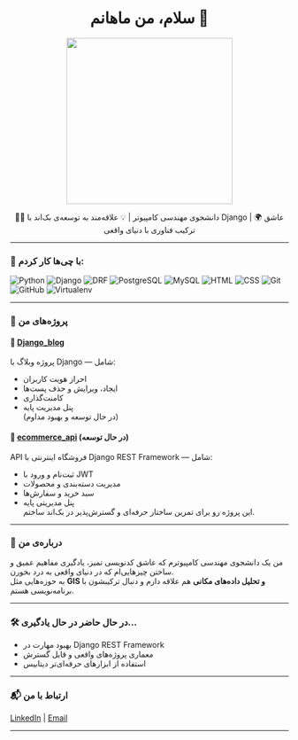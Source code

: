 <h1 align="center">سلام، من ماهانم 👋</h1>

<p align="center">
  <img src="https://media.giphy.com/media/qgQUggAC3Pfv687qPC/giphy.gif" width="300" />
</p>


<p align="center">
  🧑‍💻 دانشجوی مهندسی کامپیوتر | 💡 علاقه‌مند به توسعه‌ی بک‌اند با Django | 🌍 عاشق ترکیب فناوری با دنیای واقعی
</p>

---

### 🔧 با چی‌ها کار کردم:

![Python](https://img.shields.io/badge/Python-3670A0?style=for-the-badge&logo=python&logoColor=white)
![Django](https://img.shields.io/badge/Django-092E20?style=for-the-badge&logo=django&logoColor=white)
![DRF](https://img.shields.io/badge/DRF-red?style=for-the-badge&logo=django&logoColor=white)
![PostgreSQL](https://img.shields.io/badge/PostgreSQL-316192?style=for-the-badge&logo=postgresql&logoColor=white)
![MySQL](https://img.shields.io/badge/MySQL-00758F?style=for-the-badge&logo=mysql&logoColor=white)
![HTML](https://img.shields.io/badge/HTML-E34F26?style=for-the-badge&logo=html5&logoColor=white)
![CSS](https://img.shields.io/badge/CSS-1572B6?style=for-the-badge&logo=css3&logoColor=white)
![Git](https://img.shields.io/badge/Git-F05032?style=for-the-badge&logo=git&logoColor=white)
![GitHub](https://img.shields.io/badge/GitHub-181717?style=for-the-badge&logo=github&logoColor=white)
![Virtualenv](https://img.shields.io/badge/Virtualenv-000000?style=for-the-badge&logo=python&logoColor=white)


---

### 🚀 پروژه‌های من

#### 📝 [Django_blog](https://github.com/MahanMa78/Django_blog)
پروژه وبلاگ با Django — شامل:
- احراز هویت کاربران
- ایجاد، ویرایش و حذف پست‌ها
- کامنت‌گذاری
- پنل مدیریت پایه  
(در حال توسعه و بهبود مداوم)

#### 🛒 [ecommerce_api](https://github.com/MahanMa78/ecommerce_api) (در حال توسعه)
API فروشگاه اینترنتی با Django REST Framework — شامل:
- ثبت‌نام و ورود با JWT
- مدیریت دسته‌بندی و محصولات
- سبد خرید و سفارش‌ها
- پنل مدیریتی پایه  
این پروژه رو برای تمرین ساختار حرفه‌ای و گسترش‌پذیر در بک‌اند ساختم.

---

### 🎯 درباره‌ی من

من یک دانشجوی مهندسی کامپیوترم که عاشق کدنویسی تمیز، یادگیری مفاهیم عمیق و ساختن چیزهایی‌ام که در دنیای واقعی به درد بخورن.  
به حوزه‌هایی مثل **GIS و تحلیل داده‌های مکانی** هم علاقه دارم و دنبال ترکیبشون با برنامه‌نویسی هستم.

---

### 🛠️ در حال حاضر در حال یادگیری...

- بهبود مهارت در Django REST Framework
- معماری پروژه‌های واقعی و قابل گسترش
- استفاده از ابزارهای حرفه‌ای‌تر دیتابیس

---

### 📬 ارتباط با من

[LinkedIn](https://linkedin.com/in/mahan-mazaheri) | [Email](mahan78ir2@gmail.com)

---
